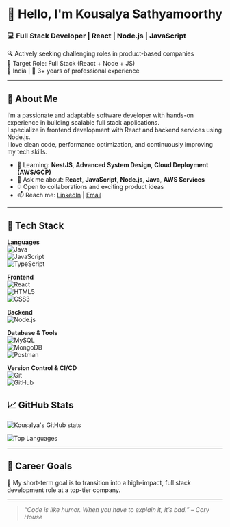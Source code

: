 # 👋 Hello, I'm Kousalya Sathyamoorthy

### 💻 Full Stack Developer | React | Node.js | JavaScript
🔍 Actively seeking challenging roles in product-based companies  
🎯 Target Role: Full Stack (React + Node + JS)  
📍 India | 💼 3+ years of professional experience  

---

## 🧠 About Me

I’m a passionate and adaptable software developer with hands-on experience in building scalable full stack applications.  
I specialize in frontend development with React and backend services using Node.js.  
I love clean code, performance optimization, and continuously improving my tech skills.


- 🌱 Learning: **NestJS**, **Advanced System Design**, **Cloud Deployment (AWS/GCP)**
- 💬 Ask me about: **React**, **JavaScript**, **Node.js**, **Java**, **AWS Services**
- 💡 Open to collaborations and exciting product ideas
- 📫 Reach me: [LinkedIn]([https://www.linkedin.com/in/your-link](https://www.linkedin.com/in/kousalya-sathyamoorthy-7bab20244/)) | [Email](mailto:kousalyas.official@gmail.com)

---

## 🚀 Tech Stack

**Languages**  
![Java](https://img.shields.io/badge/Java-007396?style=flat&logo=java)  
![JavaScript](https://img.shields.io/badge/JavaScript-F7DF1E?style=flat&logo=javascript)  
![TypeScript](https://img.shields.io/badge/TypeScript-3178C6?style=flat&logo=typescript)

**Frontend**  
![React](https://img.shields.io/badge/React-61DAFB?style=flat&logo=react)  
![HTML5](https://img.shields.io/badge/HTML5-E34F26?style=flat&logo=html5)  
![CSS3](https://img.shields.io/badge/CSS3-1572B6?style=flat&logo=css3)

**Backend**  
![Node.js](https://img.shields.io/badge/Node.js-339933?style=flat&logo=node.js)  

**Database & Tools**  
![MySQL](https://img.shields.io/badge/MySQL-4479A1?style=flat&logo=mysql)  
![MongoDB](https://img.shields.io/badge/MongoDB-47A248?style=flat&logo=mongodb)  
![Postman](https://img.shields.io/badge/Postman-FF6C37?style=flat&logo=postman)

**Version Control & CI/CD**  
![Git](https://img.shields.io/badge/Git-F05032?style=flat&logo=git)  
![GitHub](https://img.shields.io/badge/GitHub-181717?style=flat&logo=github)



## 📈 GitHub Stats

![Kousalya's GitHub stats](https://github-readme-stats.vercel.app/api?username=kousalya-dev&show_icons=true&theme=radical)

![Top Languages](https://github-readme-stats.vercel.app/api/top-langs/?username=kousalya-dev&layout=compact&theme=radical)

---

## 💼 Career Goals

🎯 My short-term goal is to transition into a high-impact, full stack development role at a top-tier company.

---

> *“Code is like humor. When you have to explain it, it’s bad.” – Cory House*

